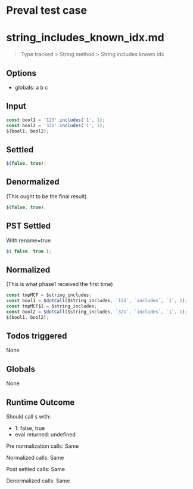 # Preval test case

# string_includes_known_idx.md

> Type tracked > String method > String includes known idx

## Options

- globals: a b c

## Input

`````js filename=intro
const bool1 = '123'.includes('1', 1);
const bool2 = '321'.includes('1', 1);
$(bool1, bool2);
`````


## Settled


`````js filename=intro
$(false, true);
`````


## Denormalized
(This ought to be the final result)

`````js filename=intro
$(false, true);
`````


## PST Settled
With rename=true

`````js filename=intro
$( false, true );
`````


## Normalized
(This is what phase1 received the first time)

`````js filename=intro
const tmpMCF = $string_includes;
const bool1 = $dotCall($string_includes, `123`, `includes`, `1`, 1);
const tmpMCF$1 = $string_includes;
const bool2 = $dotCall($string_includes, `321`, `includes`, `1`, 1);
$(bool1, bool2);
`````


## Todos triggered


None


## Globals


None


## Runtime Outcome


Should call `$` with:
 - 1: false, true
 - eval returned: undefined

Pre normalization calls: Same

Normalized calls: Same

Post settled calls: Same

Denormalized calls: Same
